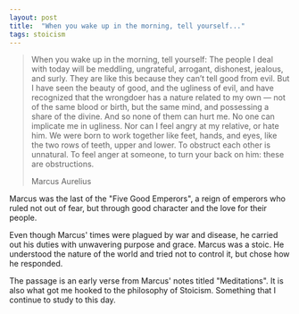 ```yaml
---
layout: post
title:  "When you wake up in the morning, tell yourself..."
tags: stoicism
---
```

> When you wake up in the morning, tell yourself: The people I deal with today will be meddling, ungrateful, arrogant, dishonest, jealous, and surly. They are like this because they can’t tell good from evil. But I have seen the beauty of good, and the ugliness of evil, and have recognized that the wrongdoer has a nature related to my own — not of the same blood or birth, but the same mind, and possessing a share of the divine. And so none of them can hurt me. No one can implicate me in ugliness. Nor can I feel angry at my relative, or hate him. We were born to work together like feet, hands, and eyes, like the two rows of teeth, upper and lower. To obstruct each other is unnatural. To feel anger at someone, to turn your back on him: these are obstructions.
> 
> Marcus Aurelius

Marcus was the last of the "Five Good Emperors",
a reign of emperors who ruled not out of fear, 
but through good character and the love for their people.

Even though Marcus' times were plagued by war and disease,
he carried out his duties with unwavering purpose and grace.
Marcus was a stoic. 
He understood the nature of the world and tried not to control it,
but chose how he responded.

The passage is an early verse from Marcus' notes titled "Meditations".
It is also what got me hooked to the philosophy of Stoicism.
Something that I continue to study to this day.